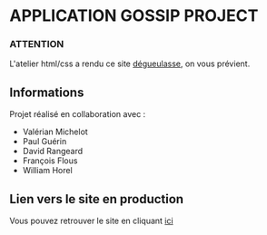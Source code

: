 # APPLICATION GOSSIP PROJECT

### ATTENTION

L'atelier html/css a rendu ce site [dégueulasse](https://clips.twitch.tv/CovertComfortableGullWTRuck), on vous prévient.

## Informations

Projet réalisé en collaboration avec :
* Valérian Michelot
* Paul Guérin
* David Rangeard
* François Flous
* William Horel

## Lien vers le site en production

Vous pouvez retrouver le site en cliquant [ici](https://gossip-project-ses-morts.herokuapp.com/)
